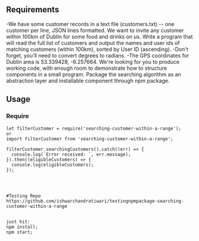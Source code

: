 
## Requirements
-We have some customer records in a text file (customers.txt) -- one customer per line, JSON lines formatted. We want to invite any customer within 100km of Dublin for some food and drinks on us. Write a program that will read the full list of customers and output the names and user ids of matching customers (within 100km), sorted by User ID (ascending). 
-Don't forget, you'll need to convert degrees to radians.
-The GPS coordinates for Dublin area is 53.339428, -6.257664. We're looking for you to produce working code, with enough room to demonstrate how to structure components in a small program. Package the searching algorithm as an abstraction layer and installable component through npm package.


## Usage

### Require

```
let filterCustomer = require('searching-customer-within-a-range');
or
import filterCustomer from 'searching-customer-within-a-range';
```


	filterCustomer.searchingCustomers().catch((err) => {
      console.log(`Error received: `, err.message);
    }).then((eligibleCustomers) => {
      console.log(eligibleCustomers);
    });
```



#Testing Repo
https://github.com/ishwarchandratiwari/testingnpmpackage-searching-customer-within-a-range


just hit:
npm install;
npm start;







